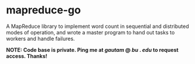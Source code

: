 # mapreduce-go
A MapReduce library to implement word count in sequential and distributed modes of operation, and wrote a master program to hand out tasks to workers and handle failures. 


**NOTE: Code base is private. Ping me at _gautam_ @ _bu_ . _edu_ to request access. Thanks!**
